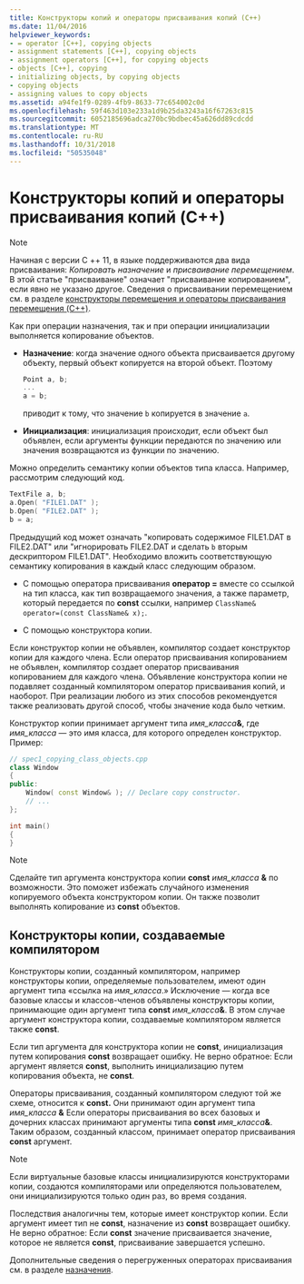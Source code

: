 ```yaml
---
title: Конструкторы копий и операторы присваивания копий (C++)
ms.date: 11/04/2016
helpviewer_keywords:
- = operator [C++], copying objects
- assignment statements [C++], copying objects
- assignment operators [C++], for copying objects
- objects [C++], copying
- initializing objects, by copying objects
- copying objects
- assigning values to copy objects
ms.assetid: a94fe1f9-0289-4fb9-8633-77c654002c0d
ms.openlocfilehash: 59f463d103e233a1d9b25da3243a16f67263c815
ms.sourcegitcommit: 6052185696adca270bc9bdbec45a626dd89cdcdd
ms.translationtype: MT
ms.contentlocale: ru-RU
ms.lasthandoff: 10/31/2018
ms.locfileid: "50535048"
---
```

# <a name="copy-constructors-and-copy-assignment-operators-c"></a>Конструкторы копий и операторы присваивания копий (C++)

> [!NOTE]
> Начиная с версии C ++ 11, в языке поддерживаются два вида присваивания: *Копировать назначение* и *присваивание перемещением*. В этой статье "присваивание" означает "присваивание копированием", если явно не указано другое. Сведения о присваивании перемещением см. в разделе [конструкторы перемещения и операторы присваивания перемещения (C++)](move-constructors-and-move-assignment-operators-cpp.md).
>
> Как при операции назначения, так и при операции инициализации выполняется копирование объектов.

- **Назначение**: когда значение одного объекта присваивается другому объекту, первый объект копируется на второй объект. Поэтому

    ```cpp
    Point a, b;
    ...
    a = b;
    ```

   приводит к тому, что значение `b` копируется в значение `a`.

- **Инициализация**: инициализация происходит, если объект был объявлен, если аргументы функции передаются по значению или значения возвращаются из функции по значению.

Можно определить семантику копии объектов типа класса. Например, рассмотрим следующий код.

```cpp
TextFile a, b;
a.Open( "FILE1.DAT" );
b.Open( "FILE2.DAT" );
b = a;
```

Предыдущий код может означать "копировать содержимое FILE1.DAT в FILE2.DAT" или "игнорировать FILE2.DAT и сделать `b` вторым дескриптором FILE1.DAT". Необходимо вложить соответствующую семантику копирования в каждый класс следующим образом.

- С помощью оператора присваивания **оператор =** вместе со ссылкой на тип класса, как тип возвращаемого значения, а также параметр, который передается по **const** ссылки, например `ClassName& operator=(const ClassName& x);`.

- С помощью конструктора копии.

Если конструктор копии не объявлен, компилятор создает конструктор копии для каждого члена.  Если оператор присваивания копированием не объявлен, компилятор создает оператор присваивания копированием для каждого члена. Объявление конструктора копии не подавляет созданный компилятором оператор присваивания копий, и наоборот. При реализации любого из этих способов рекомендуется также реализовать другой способ, чтобы значение кода было четким.

Конструктор копии принимает аргумент типа <em>имя_класса</em><strong>&</strong>, где *имя_класса* — это имя класса, для которого определен конструктор. Пример:

```cpp
// spec1_copying_class_objects.cpp
class Window
{
public:
    Window( const Window& ); // Declare copy constructor.
    // ...
};

int main()
{
}
```

> [!NOTE]
> Сделайте тип аргумента конструктора копии **const** <em>имя_класса</em> <strong>&</strong> по возможности. Это поможет избежать случайного изменения копируемого объекта конструктором копии. Он также позволит выполнять копирование из **const** объектов.

## <a name="compiler-generated-copy-constructors"></a>Конструкторы копии, создаваемые компилятором

Конструкторы копии, созданный компилятором, например конструкторы копии, определяемые пользователем, имеют один аргумент типа «ссылка на *имя_класса*.» Исключение — когда все базовые классы и классов-членов объявлены конструкторы копии, принимающие один аргумент типа **const** <em>имя_класса</em><strong>&</strong>. В этом случае аргумент конструктора копии, создаваемые компилятором является также **const**.

Если тип аргумента для конструктора копии не **const**, инициализация путем копирования **const** возвращает ошибку. Не верно обратное: Если аргумент является **const**, выполнить инициализацию путем копирования объекта, не **const**.

Операторы присваивания, созданный компилятором следуют той же схеме, относится к **const.** Они принимают один аргумент типа <em>имя_класса</em> <strong>&</strong> Если операторы присваивания во всех базовых и дочерних классах принимают аргументы типа **const** <em>имя_класса</em><strong>&</strong>. Таким образом, созданный классом, принимает оператор присваивания **const** аргумент.

> [!NOTE]
> Если виртуальные базовые классы инициализируются конструкторами копии, создаются компиляторами или определяются пользователем, они инициализируются только один раз, во время создания.

Последствия аналогичны тем, которые имеет конструктор копии. Если аргумент имеет тип не **const**, назначение из **const** возвращает ошибку. Не верно обратное: Если **const** значение присваивается значение, которое не является **const**, присваивание завершается успешно.

Дополнительные сведения о перегруженных операторах присваивания см. в разделе [назначения](../cpp/assignment.md).